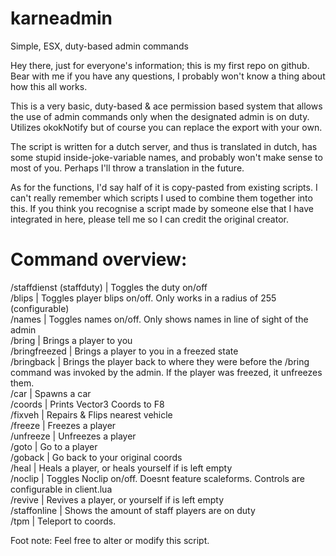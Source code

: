 # karneadmin
Simple, ESX, duty-based admin commands

Hey there, just for everyone's information; this is my first repo on github. Bear with me if you have any questions, I probably won't know a thing about how this all works.

This is a very basic, duty-based & ace permission based system that allows the use of admin commands only when the designated admin is on duty. Utilizes okokNotify but of course you can replace the export with your own.

The script is written for a dutch server, and thus is translated in dutch, has some stupid inside-joke-variable names, and probably won't make sense to most of you. Perhaps I'll throw a translation in the future.

As for the functions, I'd say half of it is copy-pasted from existing scripts. I can't really remember which scripts I used to combine them together into this. If you think you recognise a script made by someone else that I have integrated in here, please tell me so I can credit the original creator.

# Command overview:
/staffdienst (staffduty) | Toggles the duty on/off <br>
/blips | Toggles player blips on/off. Only works in a radius of 255 (configurable) <br>
/names | Toggles names on/off. Only shows names in line of sight of the admin <br>
/bring <id> | Brings a player to you <br>
/bringfreezed <id> | Brings a player to you in a freezed state <br>
/bringback <id> | Brings the player back to where they were before the /bring command was invoked by the admin. If the player was freezed, it unfreezes them. <br>
/car <model> | Spawns a car <br>
/coords | Prints Vector3 Coords to F8 <br>
/fixveh | Repairs & Flips nearest vehicle <br>
/freeze <id> | Freezes a player <br>
/unfreeze <id> | Unfreezes a player <br>
/goto <id> | Go to a player <br>
/goback | Go back to your original coords <br>
/heal <id> | Heals a player, or heals yourself if <id> is left empty <br>
/noclip | Toggles Noclip on/off. Doesnt feature scaleforms. Controls are configurable in client.lua <br>
/revive <id> | Revives a player, or yourself if <id> is left empty <br>
/staffonline | Shows the amount of staff players are on duty <br>
/tpm | Teleport to coords. <br>

Foot note: Feel free to alter or modify this script.
